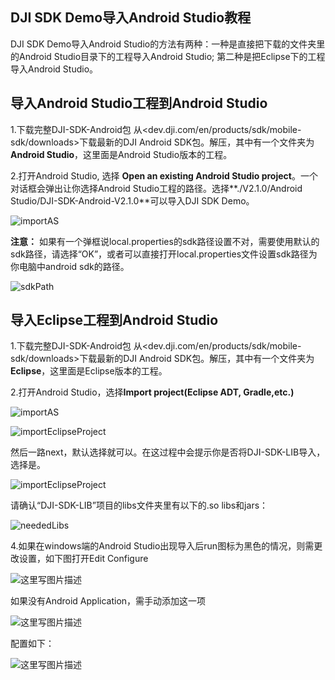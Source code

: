 ## DJI SDK Demo导入Android Studio教程

<!-- toc -->

DJI SDK Demo导入Android Studio的方法有两种：一种是直接把下载的文件夹里的Android Studio目录下的工程导入Android Studio; 第二种是把Eclipse下的工程导入Android Studio。

## 导入Android Studio工程到Android Studio

1.下载完整DJI-SDK-Android包
从<dev.dji.com/en/products/sdk/mobile-sdk/downloads>下载最新的DJI Android SDK包。解压，其中有一个文件夹为**Android Studio**，这里面是Android Studio版本的工程。

2.打开Android Studio, 选择 **Open an existing Android Studio project**。一个对话框会弹出让你选择Android Studio工程的路径。选择**./V2.1.0/Android Studio/DJI-SDK-Android-V2.1.0**可以导入DJI SDK Demo。

![importAS](../../images/Android/AndroidStudioMigration/importAS.png)

**注意：** 如果有一个弹框说local.properties的sdk路径设置不对，需要使用默认的sdk路径，请选择“OK”，或者可以直接打开local.properties文件设置sdk路径为你电脑中android sdk的路径。

![sdkPath](../../images/Android/AndroidStudioMigration/sdkPath.png)

## 导入Eclipse工程到Android Studio


1.下载完整DJI-SDK-Android包
从<dev.dji.com/en/products/sdk/mobile-sdk/downloads>下载最新的DJI Android SDK包。解压，其中有一个文件夹为**Eclipse**，这里面是Eclipse版本的工程。

2.打开Android Studio，选择**Import project(Eclipse ADT, Gradle,etc.)**

![importAS](../../images/Android/AndroidStudioMigration/importAS.png)




![importEclipseProject](../../images/Android/AndroidStudioMigration/importEclipseProject.png)

然后一路next，默认选择就可以。在这过程中会提示你是否将DJI-SDK-LIB导入，选择是。

![importEclipseProject](../../images/Android/AndroidStudioMigration/importEclipseProject.png)

请确认“DJI-SDK-LIB”项目的libs文件夹里有以下的.so libs和jars：

![neededLibs](../../images/Android/AndroidStudioMigration/neededLibs.png)


4.如果在windows端的Android Studio出现导入后run图标为黑色的情况，则需更改设置，如下图打开Edit Configure

![这里写图片描述](../../images/Android/AndroidStudioMigration/9.png)  

如果没有Android Application，需手动添加这一项

![这里写图片描述](../../images/Android/AndroidStudioMigration/7.png) 
 
 配置如下：
 
![这里写图片描述](../../images/Android/AndroidStudioMigration/8.png)
